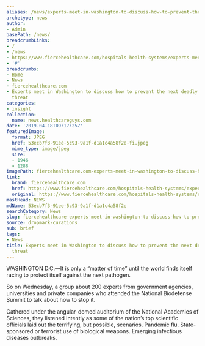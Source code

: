 ```yaml
---
aliases: /news/experts-meet-in-washington-to-discuss-how-to-prevent-the-next-deadly-biological-threat
archetype: news
author:
- Admin
basePath: /news/
breadcrumbLinks:
- /
- /news
- https://www.fiercehealthcare.com/hospitals-health-systems/experts-meet-washington-to-discuss-terrifiying-work-preventing-biological
- '#'
breadcrumbs:
- Home
- News
- fiercehealthcare.com
- Experts meet in Washington to discuss how to prevent the next deadly biological
  threat
categories:
- insight
collection:
  name: news.healthcareguys.com
date: '2019-04-18T09:17:25Z'
featuredImage:
  format: JPEG
  href: 53ecb7f3-91ee-5c93-9a1f-d1a1c4a58f2e-fi.jpeg
  mime_type: image/jpeg
  size:
  - 1946
  - 1288
imagePath: fiercehealthcare.com-experts-meet-in-washington-to-discuss-how-to-prevent-the-next-deadly-biological-threat
link:
  brand: fiercehealthcare.com
  href: https://www.fiercehealthcare.com/hospitals-health-systems/experts-meet-washington-to-discuss-terrifiying-work-preventing-biological
  original: https://www.fiercehealthcare.com/hospitals-health-systems/experts-meet-washington-to-discuss-terrifiying-work-preventing-biological
mastHead: NEWS
mdName: 53ecb7f3-91ee-5c93-9a1f-d1a1c4a58f2e
searchCategory: News
slug: fiercehealthcare-experts-meet-in-washington-to-discuss-how-to-prevent-the-next-deadly-biological-threat
source: dropmark-curations
sub: brief
tags:
- News
title: Experts meet in Washington to discuss how to prevent the next deadly biological
  threat
---
```


WASHINGTON D.C.—It is only a “matter of time” until the world finds itself racing to protect itself against the next pathogen.

So on Wednesday, a group about 200 experts from government agencies, universities and private companies who attended the National Biodefense Summit to talk about how to stop it.

Gathered under the angular-domed auditorium of the National Academies of Sciences, they listened intently as some of the nation’s top scientific officials laid out the terrifying, but possible, scenarios. Pandemic flu. State-sponsored or terrorist use of biological weapons. Emerging infectious diseases outbreaks.